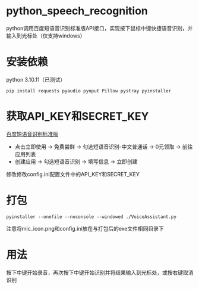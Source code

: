 # python_speech_recognition
python调用百度短语音识别标准版API接口，实现按下鼠标中键快捷语音识别，并输入到光标处（仅支持windows）
# 安装依赖
python 3.10.11（已测试）
```shell 
pip install requests pyaudio pynput Pillow pystray pyinstaller
```
# 获取API_KEY和SECRET_KEY
[百度短语音识别标准版](https://cloud.baidu.com/product/speech/asr)
- 点击立即使用 → 免费尝鲜 → 勾选短语音识别-中文普通话 → 0元领取 → 前往应用列表
- 创建应用 → 勾选短语音识别 → 填写信息 → 立即创建

修改修改config.ini配置文件中的API_KEY和SECRET_KEY
# 打包
```shell
pyinstaller --onefile --noconsole --windowed ./VoiceAssistant.py
```
注意将mic_icon.png和config.ini放在与打包后的exe文件相同目录下
# 用法
按下中键开始录音，再次按下中键开始识别并将结果输入到光标处，或按右键取消识别